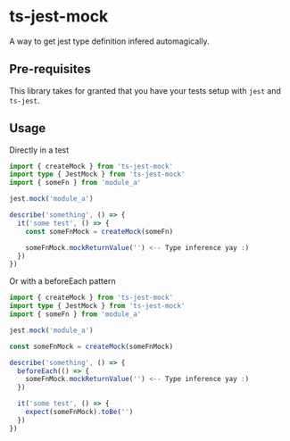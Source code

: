 # ts-jest-mock

A way to get jest type definition infered automagically.

## Pre-requisites

This library takes for granted that you have your tests setup with `jest` and `ts-jest`.

## Usage

Directly in a test

```ts
import { createMock } from 'ts-jest-mock'
import type { JestMock } from 'ts-jest-mock'
import { someFn } from 'module_a'

jest.mock('module_a')

describe('something', () => {
  it('some test', () => {
    const someFnMock = createMock(someFn)

    someFnMock.mockReturnValue('') <-- Type inference yay :)
  })
})
```

Or with a beforeEach pattern

```ts
import { createMock } from 'ts-jest-mock'
import type { JestMock } from 'ts-jest-mock'
import { someFn } from 'module_a'

jest.mock('module_a')

const someFnMock = createMock(someFnMock)

describe('something', () => {
  beforeEach(() => {
    someFnMock.mockReturnValue('') <-- Type inference yay :)
  })

  it('some test', () => {
    expect(someFnMock).toBe('')
  })
})
```
